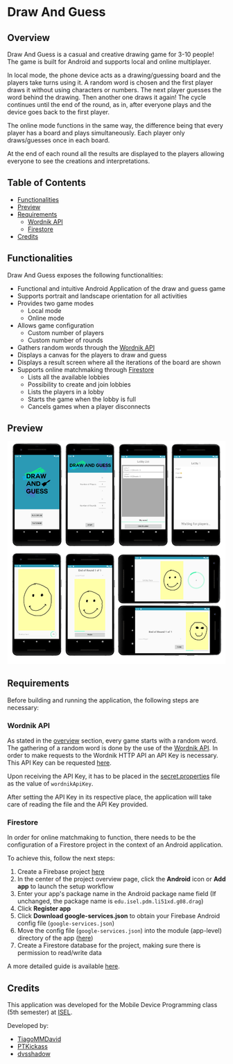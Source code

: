 # Draw And Guess

## Overview
Draw And Guess is a casual and creative drawing game for 3-10 people! The game is built for Android and supports local and online multiplayer.

In local mode, the phone device acts as a drawing/guessing board and the players take turns using it. A random word is chosen and the first player draws it without using characters or numbers. The next player guesses the word behind the drawing. Then another one draws it again! The cycle continues until the end of the round, as in, after everyone plays and the device goes back to the first player.

The online mode functions in the same way, the difference being that every player has a board and plays simultaneously. Each player only draws/guesses once in each board.

At the end of each round all the results are displayed to the players allowing everyone to see the creations and interpretations.

## Table of Contents
- [Functionalities](#functionalities)
- [Preview](#preview)
- [Requirements](#requirements)
  - [Wordnik API](#wordnik-api)
  - [Firestore](#firestore)
- [Credits](#credits)

## Functionalities
Draw And Guess exposes the following functionalities:
- Functional and intuitive Android Application of the draw and guess game
- Supports portrait and landscape orientation for all activities
- Provides two game modes
  - Local mode
  - Online mode
- Allows game configuration
  - Custom number of players
  - Custom number of rounds
- Gathers random words through the [Wordnik API](https://developer.wordnik.com/)
- Displays a canvas for the players to draw and guess
- Displays a result screen where all the iterations of the board are shown
- Supports online matchmaking through [Firestore](https://firebase.google.com/docs/firestore)
  - Lists all the available lobbies
  - Possibility to create and join lobbies
  - Lists the players in a lobby
  - Starts the game when the lobby is full
  - Cancels games when a player disconnects

## Preview
<img src="resources/app-preview.png" width="850">

## Requirements
Before building and running the application, the following steps are necessary:

### Wordnik API
As stated in the [overview](#overview) section, every game starts with a random word. The gathering of a random word is done by the use of the [Wordnik API](https://developer.wordnik.com/). In order to make requests to the Wordnik HTTP API an API Key is necessary. This API Key can be requested [here](https://developer.wordnik.com/).

Upon receiving the API Key, it has to be placed in the [secret.properties](app/secret.properties) file as the value of `wordnikApiKey`.

After setting the API Key in its respective place, the application will take care of reading the file and the API Key provided.

### Firestore
In order for online matchmaking to function, there needs to be the configuration of a Firestore project in the context of an Android application.

To achieve this, follow the next steps:
1. Create a Firebase project [here](https://console.firebase.google.com/)
2. In the center of the project overview page, click the **Android** icon or **Add app** to launch the setup workflow
3. Enter your app's package name in the Android package name field (If unchanged, the package name is `edu.isel.pdm.li51xd.g08.drag`)
4. Click **Register app**
5. Click **Download google-services.json** to obtain your Firebase Android config file (`google-services.json`)
6. Move the config file (`google-services.json`) into the module (app-level) directory of the app ([here](app/app))
7. Create a Firestore database for the project, making sure there is permission to read/write data

A more detailed guide is available [here](https://firebase.google.com/docs/android/setup).

## Credits
This application was developed for the Mobile Device Programming class (5th semester) at [ISEL](https://www.isel.pt/).

Developed by:
* [TiagoMMDavid](https://github.com/TiagoMMDavid)
* [PTKickass](https://github.com/PTKickass)
* [dvsshadow](https://github.com/dvsshadow)
